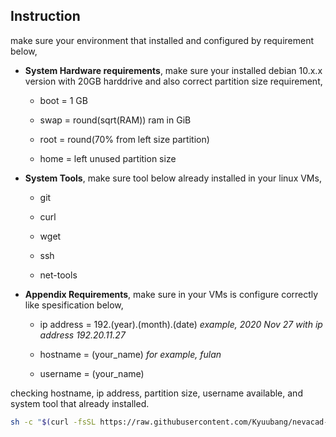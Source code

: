 ## Instruction

make sure your environment that installed and configured by requirement below,

- **System Hardware requirements**, make sure your installed debian 10.x.x version with 20GB harddrive and also correct partition size requirement,
  
  - boot = 1 GB
    
  - swap = round(sqrt(RAM)) ram in GiB
    
  - root = round(70% from left size partition)
    
  - home = left unused partition size
    
- **System Tools**, make sure tool below already installed in your linux VMs,
  
  - git
    
  - curl
    
  - wget
    
  - ssh
    
  - net-tools
    
- **Appendix Requirements**, make sure in your VMs is configure correctly like spesification below,
  
  - ip address = 192.(year).(month).(date) *example, 2020 Nov 27 with ip address 192.20.11.27*
    
  - hostname = (your_name) *for example, fulan*
    
  - username = (your_name)
    

checking hostname, ip address, partition size, username available, and system tool that already installed.
```bash
sh -c "$(curl -fsSL https://raw.githubusercontent.com/Kyuubang/nevacad-insa/master/setup/script.sh)"

```
